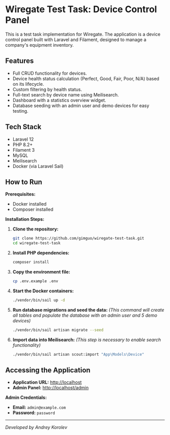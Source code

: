 # Wiregate Test Task: Device Control Panel

This is a test task implementation for Wiregate. The application is a device control panel built with Laravel and Filament, designed to manage a company's equipment inventory.

## Features

-   Full CRUD functionality for devices.
-   Device health status calculation (Perfect, Good, Fair, Poor, N/A) based on its lifecycle.
-   Custom filtering by health status.
-   Full-text search by device name using Meilisearch.
-   Dashboard with a statistics overview widget.
-   Database seeding with an admin user and demo devices for easy testing.

## Tech Stack

-   Laravel 12
-   PHP 8.2+
-   Filament 3
-   MySQL
-   Meilisearch
-   Docker (via Laravel Sail)

## How to Run

**Prerequisites:**
-   Docker installed
-   Composer installed

**Installation Steps:**

1.  **Clone the repository:**
    ```bash
    git clone https://github.com/gimguo/wiregate-test-task.git
    cd wiregate-test-task
    ```

2.  **Install PHP dependencies:**
    ```bash
    composer install
    ```

3.  **Copy the environment file:**
    ```bash
    cp .env.example .env
    ```

4.  **Start the Docker containers:**
    ```bash
    ./vendor/bin/sail up -d
    ```

5.  **Run database migrations and seed the data:**
    *(This command will create all tables and populate the database with an admin user and 5 demo devices)*
    ```bash
    ./vendor/bin/sail artisan migrate --seed
    ```

6.  **Import data into Meilisearch:**
    *(This step is necessary to enable search functionality)*
    ```bash
    ./vendor/bin/sail artisan scout:import "App\Models\Device"
    ```

## Accessing the Application

-   **Application URL:** [http://localhost](http://localhost)
-   **Admin Panel:** [http://localhost/admin](http://localhost/admin)

**Admin Credentials:**
-   **Email:** `admin@example.com`
-   **Password:** `password`

---
*Developed by Andrey Korolev*
